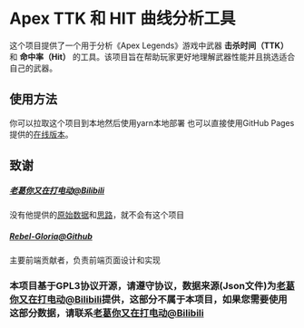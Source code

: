 # Apex TTK 和 HIT 曲线分析工具

这个项目提供了一个用于分析《Apex Legends》游戏中武器 **击杀时间（TTK）** 和 **命中率（Hit）** 的工具。该项目旨在帮助玩家更好地理解武器性能并且挑选适合自己的武器。

## 使用方法
你可以拉取这个项目到本地然后使用yarn本地部署
也可以直接使用GitHub Pages提供的[在线版本](https://oldcucumber.github.io/Apex_TTK-HIT_Curve/)。

## 致谢
##### [老葛你又在打电动@Bilibili](https://space.bilibili.com/25435445)
没有他提供的[原始数据](www.bilibili.com/video/BV1kMVRzkEst)和[思路](www.bilibili.com/video/BV1MHLPzUE1D)，就不会有这个项目


##### [Rebel-Gloria@Github](https://github.com/Rebel-Gloria)
主要前端贡献者，负责前端页面设计和实现

### 本项目基于GPL3协议开源，请遵守协议，数据来源(Json文件)为[老葛你又在打电动@Bilibili](https://space.bilibili.com/25435445)提供，这部分不属于本项目，如果您需要使用这部分数据，请联系[老葛你又在打电动@Bilibili](https://space.bilibili.com/25435445)